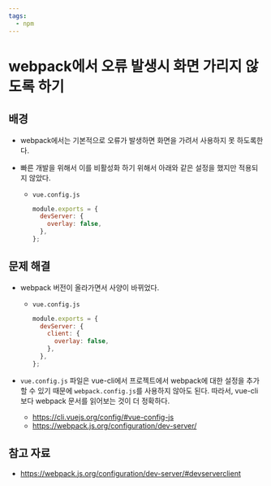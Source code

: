 ```yaml
---
tags:
  - npm
---
```

# webpack에서 오류 발생시 화면 가리지 않도록 하기

## 배경

- webpack에서는 기본적으로 오류가 발생하면 화면을 가려서 사용하지 못 하도록한다.

- 빠른 개발을 위해서 이를 비활성화 하기 위해서 아래와 같은 설정을 했지만 적용되지 않았다.

  - `vue.config.js`

    ```javascript
    module.exports = {
      devServer: {
        overlay: false,
      },
    };
    ```

## 문제 해결

- webpack 버전이 올라가면서 사양이 바뀌었다.

  - `vue.config.js`

    ```javascript
    module.exports = {
      devServer: {
        client: {
          overlay: false,
        },
      },
    };
    ```

- `vue.config.js` 파일은 vue-cli에서 프로젝트에서 webpack에 대한 설정을 추가할 수 있기 때문에 `webpack.config.js`를 사용하지 않아도 된다. 따라서, vue-cli보다 webpack 문서를 읽어보는 것이 더 정확하다.

  - https://cli.vuejs.org/config/#vue-config-js
  - https://webpack.js.org/configuration/dev-server/

## 참고 자료

- https://webpack.js.org/configuration/dev-server/#devserverclient